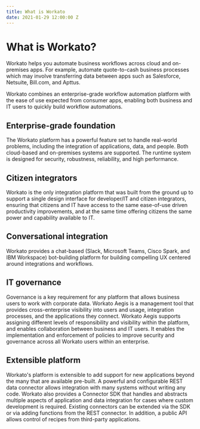 ```yaml
---
title: What is Workato
date: 2021-01-29 12:00:00 Z
---
```


# What is Workato?
Workato helps you automate business workflows across cloud and on-premises apps. For example, automate quote-to-cash business processes which may involve transferring data between apps such as Salesforce, Netsuite, Bill.com, and Apttus.

Workato combines an enterprise-grade workflow automation platform with the ease of use expected from consumer apps, enabling both business and IT users to quickly build workflow automations.

## Enterprise-grade foundation
The Workato platform has a powerful feature set to handle real-world problems, including the integration of applications, data, and people. Both cloud-based and on-premises systems are supported. The runtime system is designed for security, robustness, reliability, and high performance.

## Citizen integrators
Workato is the only integration platform that was built from the ground up to support a single design interface for developer/IT and citizen integrators, ensuring that citizens and IT have access to the same ease-of-use driven productivity improvements, and at the same time offering citizens the same power and capability available to IT.

## Conversational integration
Workato provides a chat-based (Slack, Microsoft Teams, Cisco Spark, and IBM Workspace) bot-building platform for building compelling UX centered around integrations and workflows.

## IT governance
Governance is a key requirement for any platform that allows business users to work with corporate data. Workato Aegis is a management tool that provides cross-enterprise visibility into users and usage, integration processes, and the applications they connect. Workato Aegis supports assigning different levels of responsibility and visibility within the platform, and enables collaboration between business and IT users. It enables the implementation and enforcement of policies to improve security and governance across all Workato users within an enterprise.

## Extensible platform
Workato's platform is extensible to add support for new applications beyond the many that are available pre-built. A powerful and configurable REST data connector allows integration with many systems without writing any code. Workato also provides a Connector SDK that handles and abstracts multiple aspects of application and data integration for cases where custom development is required. Existing connectors can be extended via the SDK or via adding functions from the REST connector. In addition, a public API allows control of recipes from third-party applications.
